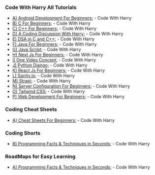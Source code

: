 ### Code With Harry All Tutorials

* [A) Android Development For Beginners;](https://youtube.com/playlist?list=PLu0W_9lII9aiL0kysYlfSOUgY5rNlOhUd) - Code With Harry
* [B) C For Beginners;](https://youtube.com/playlist?list=PLu0W_9lII9aiXlHcLx-mDH1Qul38wD3aR) - Code With Harry
* [C) C++ For Beginners;](https://youtube.com/playlist?list=PLu0W_9lII9agpFUAlPFe_VNSlXW5uE0YL) - Code With Harry
* [D) A Coding Discussion With Harry;](https://youtube.com/playlist?list=PLu0W_9lII9ajY2vEMIiSQBHqKB6IyX3pv) - Code With Harry
* [E) DSA in C and C++;](https://youtube.com/playlist?list=PLu0W_9lII9ahIappRPN0MCAgtOu3lQjQi) - Code With Harry
* [F) Java  For Beginners;](https://youtube.com/playlist?list=PLu0W_9lII9agS67Uits0UnJyrYiXhDS6q) - Code With Harry
* [G) Java Script;](https://youtube.com/playlist?list=PLu0W_9lII9ahR1blWXxgSlL4y9iQBnLpR) - Code With Harry
* [H) Next Js For Beginners;](https://youtube.com/playlist?list=PLu0W_9lII9agtWvR_TZdb_r0dNI8-lDwG) - Code With Harry
* [I) One Video Concept;](https://youtube.com/playlist?list=PLu0W_9lII9ahKZ42vg2w9ERPmShYbYAB7) - Code With Harry
* [J) Python Django;](https://youtube.com/playlist?list=PLu0W_9lII9ah7DDtYtflgwMwpT3xmjXY9) - Code With Harry
* [K) React Js For Beginners;](https://youtube.com/playlist?list=PLu0W_9lII9agx66oZnT6IyhcMIbUMNMdt) - Code With Harry
* [L) Sanity.io;](https://youtube.com/playlist?list=PLu0W_9lII9ag1cN0n_UcNRN7fYIwNYJDQ) - Code With Harry
* [M) Strapi;](https://youtube.com/playlist?list=PLu0W_9lII9ajKKSG5aROCiw9iro5vK-gE) - Code With Harry
* [N) Server Configuration For Beginners;](https://youtube.com/playlist?list=PLu0W_9lII9aiBNXUisDdSmfNbsKq407XC) - Code With Harry
* [O) Tailwind CSS;](https://youtube.com/playlist?list=PLu0W_9lII9ahwFDuExCpPFHAK829Wto2O) - Code With Harry
* [P) Web Development For Beginners;](https://youtube.com/playlist?list=PLu0W_9lII9agiCUZYRsvtGTXdxkzPyItg) - Code With Harry

### Coding Cheat Sheets

* [A) Cheat Sheets For Beginners;](https://youtube.com/playlist?list=PLu0W_9lII9agrsRZjFECeFuWY5ev2pQlk) - Code With Harry

### Coding Shorts

* [B) Programming Facts & Techniques in Seconds;](https://youtube.com/playlist?list=PLu0W_9lII9ai9gguWHNPXfv-Cfc5PfF7H) - Code With Harry


### RoadMaps for Easy Learning

* [A) Programming Facts & Techniques in Seconds;](https://youtube.com/playlist?list=PLu0W_9lII9ahwLNzab_rVfZ06ZCZYEcNs) - Code With Harry
